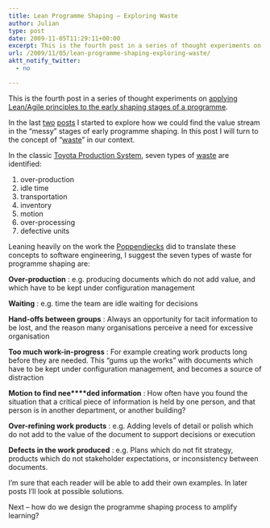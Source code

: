 ```yaml
---
title: Lean Programme Shaping – Exploring Waste
author: Julian
type: post
date: 2009-11-05T11:29:11+00:00
excerpt: This is the fourth post in a series of thought experiments on applying Lean/Agile principles to the early shaping stages of a programme.
url: /2009/11/05/lean-programme-shaping-exploring-waste/
aktt_notify_twitter:
  - no

---
```

This is the fourth post in a series of thought experiments on [applying Lean/Agile principles to the early shaping stages of a programme][1].

In the last [two][2] [posts][3] I started to explore how we could find the value stream in the “messy” stages of early programme shaping. In this post I will turn to the concept of “[waste][4]” in our context.

In the classic [Toyota Production System][5], seven types of [waste][4] are identified:

<ol class="decimal">
  <li>
    over-production
  </li>
  <li>
    idle time
  </li>
  <li>
    transportation
  </li>
  <li>
    inventory
  </li>
  <li>
    motion
  </li>
  <li>
    over-processing
  </li>
  <li>
    defective units
  </li>
</ol>

Leaning heavily on the work the [Poppendiecks][6] <span style="color: #0066cc;"></span>did to translate these concepts to software engineering, I suggest the seven types of waste for programme shaping are:

**Over-production**
:   e.g. producing documents which do not add value, and which have to be kept under configuration management

**Waiting**
:   e.g. time the team are idle waiting for decisions

**Hand-offs between groups**
:   Always an opportunity for tacit information to be lost, and the reason many organisations perceive a need for excessive organisation

**Too much work-in-progress**
:   For example creating work products long before they are needed. This &#8220;gums up the works&#8221; with documents which have to be kept under configuration management, and becomes a source of distraction

**Motion to find nee****ded information**
:   How often have you found the situation that a critical piece of information is held by one person, and that person is in another department, or another building?

**Over-refining work products**
:   e.g. Adding levels of detail or polish which do not add to the value of the document to support decisions or execution

**Defects in the work produced**
:   e.g. Plans which do not fit strategy, products which do not stakeholder expectations, or inconsistency between documents.

I&#8217;m sure that each reader will be able to add their own examples. In later posts I’ll look at possible solutions.

Next – how do we design the programme shaping process to amplify learning?

 [1]: https://www.synesthesia.co.uk/blog/archives/2009/10/25/agile-programme-shaping-first-thoughts/
 [2]: https://www.synesthesia.co.uk/blog/archives/2009/11/03/lean-programme-shaping-finding-the-value-stream/
 [3]: https://www.synesthesia.co.uk/blog/archives/2009/11/05/lean-programme-shaping-more-on-flow/
 [4]: https://en.wikipedia.org/wiki/Muda_%28Japanese_term%29
 [5]: https://en.wikipedia.org/wiki/Toyota_Production_System
 [6]: https://www.poppendieck.com/